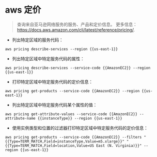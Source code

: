 # aws 定价

> 查询来自亚马逊网络服务的服务、产品和定价信息。
> 更多信息：<https://docs.aws.amazon.com/cli/latest/reference/pricing/>.

- 列出特定区域的服务代码：

`aws pricing describe-services --region {{us-east-1}}`

- 列出特定区域中特定服务代码的属性：

`aws pricing describe-services --service-code {{AmazonEC2}} --region {{us-east-1}}`

- 打印特定区域中特定服务代码的定价信息：

`aws pricing get-products --service-code {{AmazonEC2}} --region {{us-east-1}}`

- 列出特定区域中特定服务代码某个属性的值：

`aws pricing get-attribute-values --service-code {{AmazonEC2}} --attribute-name {{instanceType}} --region {{us-east-1}}`

- 使用实例类型和位置的过滤器打印特定区域中特定服务代码的定价信息：

`aws pricing get-products --service-code {{AmazonEC2}} --filters "{{Type=TERM_MATCH,Field=instanceType,Value=m5.xlarge}}" "{{Type=TERM_MATCH,Field=location,Value=US East (N. Virginia)}}" --region {{us-east-1}}`
